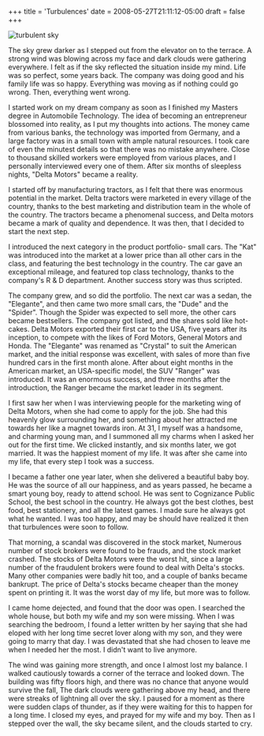 +++
title = 'Turbulences'
date = 2008-05-27T21:11:12-05:00
draft = false
+++

![turbulent sky](/../../img//turbulences.jpg)

The sky grew darker as I stepped out from the elevator on to the terrace. A strong wind was blowing across my face and dark clouds were gathering everywhere. I felt as if the sky reflected the situation inside my mind. Life was so perfect, some years back. The company was doing good and his family life was so happy. Everything was moving as if nothing could go wrong. Then, everything went wrong.

I started work on my dream company as soon as I finished my Masters degree in Automobile Technology. The idea of becoming an entrepreneur blossomed into reality, as I put my thoughts into actions. The money came from various banks, the technology was imported from Germany, and a large factory was in a small town with ample natural resources. I took care of even the minutest details so that there was no mistake anywhere. Close to thousand skilled workers were employed from various places, and I personally interviewed every one of them. After six months of sleepless nights, "Delta Motors" became a reality.

I started off by manufacturing tractors, as I felt that there was enormous potential in the market. Delta tractors were marketed in every village of the country, thanks to the best marketing and distribution team in the whole of the country. The tractors became a phenomenal success, and Delta motors became a mark of quality and dependence. It was then, that I decided to start the next step.

I introduced the next category in the product portfolio- small cars. The "Kat" was introduced into the market at a lower price than all other cars in the class, and featuring the best technology in the country. The car gave an exceptional mileage, and featured top class technology, thanks to the company's R & D department. Another success story was thus scripted.

The company grew, and so did the portfolio. The next car was a sedan, the "Elegante", and then came two more small cars, the "Dude" and the "Spider". Though the Spider was expected to sell more, the other cars became bestsellers. The company got listed, and the shares sold like hot-cakes. Delta Motors exported their first car to the USA, five years after its inception, to compete with the likes of Ford Motors, General Motors and Honda. The "Elegante" was renamed as "Crystal" to suit the American market, and the initial response was excellent, with sales of more than five hundred cars in the first month alone. After about eight months in the American market, an USA-specific model, the SUV "Ranger" was introduced. It was an enormous success, and three months after the introduction, the Ranger became the market leader in its segment.

I first saw her when I was interviewing people for the marketing wing of Delta Motors, when she had come to apply for the job. She had this heavenly glow surrounding her, and something about her attracted me towards her like a magnet towards iron. At 31, I myself was a handsome, and charming young man, and I summoned all my charms when I asked her out for the first time. We clicked instantly, and six months later, we got married. It was the happiest moment of my life. It was after she came into my life, that every step I took was a success.

I became a father one year later, when she delivered a beautiful baby boy. He was the source of all our happiness, and as years passed, he became a smart young boy, ready to attend school. He was sent to Cognizance Public School, the best school in the country. He always got the best clothes, best food, best stationery, and all the latest games. I made sure he always got what he wanted. I was too happy, and may be should have realized it then that turbulences were soon to follow.

That morning, a scandal was discovered in the stock market, Numerous number of stock brokers were found to be frauds, and the stock market crashed. The stocks of Delta Motors were the worst hit, since a large number of the fraudulent brokers were found to deal with Delta's stocks. Many other companies were badly hit too, and a couple of banks became bankrupt. The price of Delta's stocks became cheaper than the money spent on printing it. It was the worst day of my life, but more was to follow.

I came home dejected, and found that the door was open. I searched the whole house, but both my wife and my son were missing. When I was searching the bedroom, I found a letter written by her saying that she had eloped with her long time secret lover along with my son, and they were going to marry that day. I was devastated that she had chosen to leave me when I needed her the most. I didn't want to live anymore.

The wind was gaining more strength, and once I almost lost my balance. I walked cautiously towards a corner of the terrace and looked down. The building was fifty floors high, and there was no chance that anyone would survive the fall, The dark clouds were gathering above my head, and there were streaks of lightning all over the sky. I paused for a moment as there were sudden claps of thunder, as if they were waiting for this to happen for a long time. I closed my eyes, and prayed for my wife and my boy. Then as I stepped over the wall, the sky became silent, and the clouds started to cry.